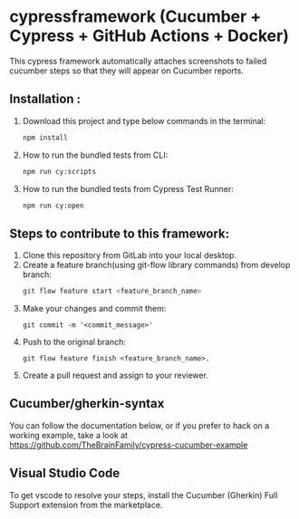 # cypressframework (Cucumber + Cypress + GitHub Actions + Docker)
This cypress framework automatically attaches screenshots to failed cucumber steps so that they will appear on Cucumber reports.
## Installation :

1. Download this project and type below commands in the terminal: 
	```bash
	npm install
	```
2. How to run the bundled tests from CLI:
	```bash
	npm run cy:scripts
	```
3. How to run the bundled tests from Cypress Test Runner:
	```bash
	npm run cy:open
	```

## Steps to contribute to this framework:
1. Clone this repository from GitLab into your local desktop.
2. Create a feature branch(using git-flow library commands) from develop branch:
	```bash
	git flow feature start <feature_branch_name>
	```
3. 	Make your changes and commit them:
	```
	git commit -m '<commit_message>'
	```
4. Push to the original branch: 
	```
	git flow feature finish <feature_branch_name>.
	```
5. Create a pull request and assign to your reviewer.

## Cucumber/gherkin-syntax
You can follow the documentation below, or if you prefer to hack on a working example, take a look at https://github.com/TheBrainFamily/cypress-cucumber-example

## Visual Studio Code
To get vscode to resolve your steps, install the Cucumber (Gherkin) Full Support extension from the marketplace.